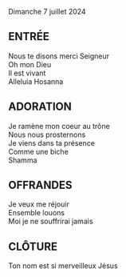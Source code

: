Dimanche 7 juillet 2024  
      
## ENTRÉE        
Nous te disons merci Seigneur    
Oh mon Dieu    
Il est vivant    
Alleluia Hosanna    
    
## ADORATION        
Je ramène mon coeur au trône    
Nous nous prosternons    
Je viens dans ta présence    
Comme une biche    
Shamma    
    
## OFFRANDES        
Je veux me réjouir    
Ensemble louons    
Moi je ne souffrirai jamais    
    
## CLÔTURE    
Ton nom est si merveilleux Jésus    
